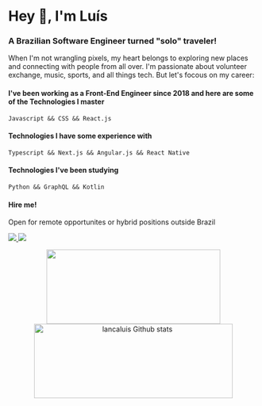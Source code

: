 <h1>Hey 👋, I'm Luís</h1>
<h3>A Brazilian Software Engineer turned "solo" traveler!</h3>

<p>When I'm not wrangling pixels, my heart belongs to exploring new places and connecting with people from all over. I'm passionate about volunteer exchange, music, sports, and all things tech. But let's focous on my career:</p>

<h4>I've been working as a Front-End Engineer since 2018 and here are some of the Technologies I master</h4>
<div"><code>Javascript && CSS && React.js</code></div>

<h4>Technologies I have some experience with</h4>
<div><code>Typescript && Next.js && Angular.js && React Native</code></div>

<h4>Technologies I've been studying</h4>
<div"><code>Python && GraphQL && Kotlin</code></div>

<h4>Hire me!</h4>
<p>Open for remote opportunites or hybrid positions outside Brazil</p>
<p>
    <a
    href="https://web.whatsapp.com/send?phone=+5511993028124"
    alt="WhatsApp"
    target="blank"
  >
    <img src="https://img.shields.io/badge/WhatsApp-25D366?style=for-the-badge&logo=whatsapp&logoColor=white" />
  </a>
  <a
    href="https://www.linkedin.com/in/luisslanca"
    alt="LinkedIn"
    target="blank"
  >
    <img src="https://img.shields.io/badge/linkedin-%230077B5.svg?style=for-the-badge&logo=linkedin&logoColor=white" />
  </a>
</p>

<div align="center">
  <img src="https://github-readme-stats.vercel.app/api/top-langs/?username=lancaluis&layout=compact&theme=prussian" width="350px" height="150px" />
  <img src="https://github-readme-stats.vercel.app/api?username=lancaluis&show_icons=true&include_all_commits=true&theme=prussian" alt="lancaluis Github stats" width="400px" height="150px" />
</div>
